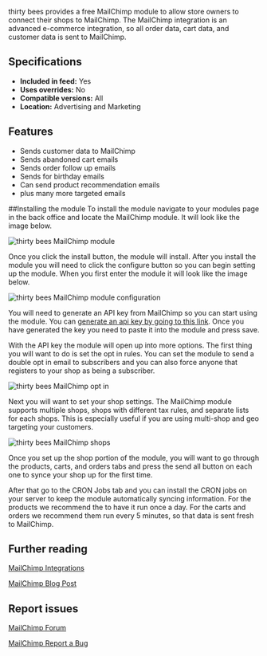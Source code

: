 thirty bees provides a free MailChimp module to allow store owners to connect their shops to MailChimp. The MailChimp integration is an advanced e-commerce integration, so all order data, cart data, and customer data is sent to MailChimp.

## Specifications
+ **Included in feed:** Yes
+ **Uses overrides:** No
+ **Compatible versions:** All
+ **Location:** Advertising and Marketing

## Features

+ Sends customer data to MailChimp
+ Sends abandoned cart emails
+ Sends order follow up emails
+ Sends for birthday emails
+ Can send product recommendation emails
+ plus many more targeted emails

##Installing the module
To install the module navigate to your modules page in the back office and locate the MailChimp module. It will look like the image below.

![thirty bees MailChimp module]({{base}}/thirtybees/images/modules/mailchimp/mailchimp.png  "thirty bees MailChimp module")

Once you click the install button, the module will install. After you install the module you will need to click the configure button so you can begin setting up the module. When you first enter the module it will look like the image below.

![thirty bees MailChimp module configuration]({{base}}/thirtybees/images/modules/mailchimp/mailchimp-configure.png  "thirty bees MailChimp module configuration")

You will need to generate an API key from MailChimp so you can start using the module. You can [generate an api key by going to this link](https://us14.admin.mailchimp.com/account/api/). Once you have generated the key you need to paste it into the module and press save.

With the API key the module will open up into more options. The first thing you will want to do is set the opt in rules. You can set the module to send a double opt in email to subscribers and you can also force anyone that registers to your shop as being a subscriber.

![thirty bees MailChimp opt in]({{base}}/thirtybees/images/modules/mailchimp/mailchimp-optin.png  "thirty bees MailChimp opt in")

Next you will want to set your shop settings. The MailChimp module supports multiple shops, shops with different tax rules, and separate lists for each shops. This is especially useful if you are using multi-shop and geo targeting your customers.

![thirty bees MailChimp shops]({{base}}/thirtybees/images/modules/mailchimp/mailchimp-shops.png  "thirty bees MailChimp shops")

Once you set up the shop portion of the module, you will want to go through the products, carts, and orders tabs and press the send all button on each one to synce your shop up for the first time.

After that go to the CRON Jobs tab and you can install the CRON jobs on your server to keep the module automatically syncing information. For the products we recommend the to have it run once a day. For the carts and orders we recommend them run every 5 minutes, so that data is sent fresh to MailChimp.

## Further reading

[MailChimp Integrations](https://connect.mailchimp.com/integrations/thirty-bees-mailchimp-ecommerce-integration)

[MailChimp Blog Post](https://thirtybees.com/native-modules/new-module-mailchimp/)

## Report issues

[MailChimp Forum](https://forum.thirtybees.com/category/25/mailchimp)

[MailChimp Report a Bug](https://github.com/thirtybees/mailchimp/issues)
